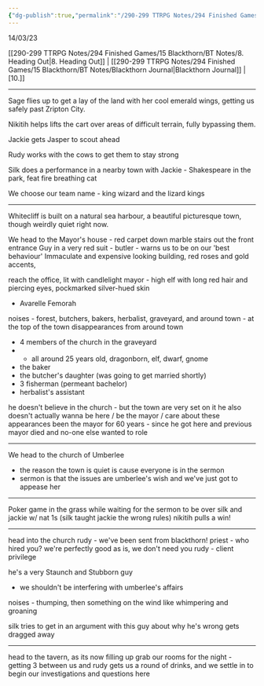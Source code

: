 ```yaml
---
{"dg-publish":true,"permalink":"/290-299 TTRPG Notes/294 Finished Games/15 Blackthorn/BT Notes/9. Butcher Baker Candlesticker Maker/"}
---
```



14/03/23

[[290-299 TTRPG Notes/294 Finished Games/15 Blackthorn/BT Notes/8. Heading Out\|8. Heading Out]] | [[290-299 TTRPG Notes/294 Finished Games/15 Blackthorn/BT Notes/Blackthorn Journal\|Blackthorn Journal]] | [10.]]

---

Sage flies up to get a lay of the land with her cool emerald wings, getting us safely past Zripton City.

Nikitih helps lifts the cart over areas of difficult terrain, fully bypassing them.

Jackie gets Jasper to scout ahead

Rudy works with the cows to get them to stay strong

Silk does a performance in a nearby town with Jackie - Shakespeare in the park, feat fire breathing cat

We choose our team name - king wizard and the lizard kings

---

Whitecliff is built on a natural sea harbour, a beautiful picturesque town, though weirdly quiet right now.

We head to the Mayor's house - red carpet down marble stairs out the front entrance
Guy in a very red suit - butler - warns us to be on our 'best behaviour'
Immaculate and expensive looking building, red roses and gold accents, 

reach the office, lit with candlelight
mayor - high elf with long red hair and piercing eyes, pockmarked silver-hued skin
- Avarelle Femorah

noises - forest, butchers, bakers, herbalist, graveyard, and around town - at the top of the town
disappearances from around town
- 4 members of the church in the graveyard
-  - all around 25 years old, dragonborn, elf, dwarf, gnome
- the baker
- the butcher's daughter (was going to get married shortly)
- 3 fisherman (permeant bachelor)
- herbalist's assistant 

he doesn't believe in the church - but the town are very set on it
he also doesn't actually wanna be here / be the mayor / care about these appearances
been the mayor for 60 years - since he got here and previous mayor died and no-one else wanted to role

---

We head to the church of Umberlee
- the reason the town is quiet is cause everyone is in the sermon
- sermon is that the issues are umberlee's wish and we've just got to appease her

---

Poker game in the grass while waiting for the sermon to be over
silk and jackie w/ nat 1s (silk taught jackie the wrong rules)
nikitih pulls a win!

---

head into the church
rudy - we've been sent from blackthorn!
priest - who hired you? we're perfectly good as is, we don't need you
rudy - client privilege 

he's a very Staunch and Stubborn guy
- we shouldn't be interfering with umberlee's affairs 

noises - thumping, then something on the wind like whimpering and groaning

silk tries to get in an argument with this guy about why he's wrong
gets dragged away

---

head to the tavern, as its now filling up
grab our rooms for the night - getting 3 between us
and rudy gets us a round of drinks, and we settle in to begin our investigations and questions here